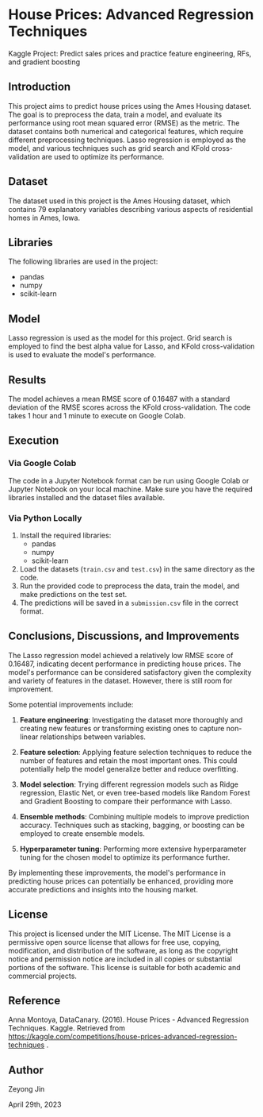# House Prices: Advanced Regression Techniques
Kaggle Project: Predict sales prices and practice feature engineering, RFs, and gradient boosting

## Introduction

This project aims to predict house prices using the Ames Housing dataset. The goal is to preprocess the data, train a model, and evaluate its performance using root mean squared error (RMSE) as the metric. The dataset contains both numerical and categorical features, which require different preprocessing techniques. Lasso regression is employed as the model, and various techniques such as grid search and KFold cross-validation are used to optimize its performance.

## Dataset

The dataset used in this project is the Ames Housing dataset, which contains 79 explanatory variables describing various aspects of residential homes in Ames, Iowa.

## Libraries

The following libraries are used in the project:

- pandas
- numpy
- scikit-learn

## Model

Lasso regression is used as the model for this project. Grid search is employed to find the best alpha value for Lasso, and KFold cross-validation is used to evaluate the model's performance.

## Results

The model achieves a mean RMSE score of 0.16487 with a standard deviation of the RMSE scores across the KFold cross-validation. The code takes 1 hour and 1 minute to execute on Google Colab.

## Execution

### Via Google Colab

The code in a Jupyter Notebook format can be run using Google Colab or Jupyter Notebook on your local machine. Make sure you have the required libraries installed and the dataset files available.


### Via Python Locally
1. Install the required libraries:
   - pandas
   - numpy
   - scikit-learn
2. Load the datasets (`train.csv` and `test.csv`) in the same directory as the code.
3. Run the provided code to preprocess the data, train the model, and make predictions on the test set.
4. The predictions will be saved in a `submission.csv` file in the correct format.


## Conclusions, Discussions, and Improvements

The Lasso regression model achieved a relatively low RMSE score of 0.16487, indicating decent performance in predicting house prices. The model's performance can be considered satisfactory given the complexity and variety of features in the dataset. However, there is still room for improvement.

Some potential improvements include:

1. **Feature engineering**: Investigating the dataset more thoroughly and creating new features or transforming existing ones to capture non-linear relationships between variables.

2. **Feature selection**: Applying feature selection techniques to reduce the number of features and retain the most important ones. This could potentially help the model generalize better and reduce overfitting.

3. **Model selection**: Trying different regression models such as Ridge regression, Elastic Net, or even tree-based models like Random Forest and Gradient Boosting to compare their performance with Lasso.

4. **Ensemble methods**: Combining multiple models to improve prediction accuracy. Techniques such as stacking, bagging, or boosting can be employed to create ensemble models.

5. **Hyperparameter tuning**: Performing more extensive hyperparameter tuning for the chosen model to optimize its performance further.

By implementing these improvements, the model's performance in predicting house prices can potentially be enhanced, providing more accurate predictions and insights into the housing market.

## License

This project is licensed under the MIT License. The MIT License is a permissive open source license that allows for free use, copying, modification, and distribution of the software, as long as the copyright notice and permission notice are included in all copies or substantial portions of the software. This license is suitable for both academic and commercial projects.

## Reference

Anna Montoya, DataCanary. (2016). House Prices - Advanced Regression Techniques. Kaggle. Retrieved from https://kaggle.com/competitions/house-prices-advanced-regression-techniques .

## Author

Zeyong Jin

April 29th, 2023
